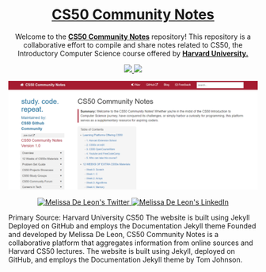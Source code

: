<h1 align="center">
<a href="https://melissadeleonx.github.io/cs50-community-notes/" target="_blank">CS50 Community Notes</a>
</h1>

<p align="center">
  Welcome to the <a href="https://github.com/melissadeleonx/cs50-community-notes/" target="_blank"><strong>CS50 Community Notes</strong></a> repository! This repository is a collaborative effort to compile and share notes related to CS50, the Introductory Computer Science course offered by <a href="https://cs50.harvard.edu/x/2024/" target="_blank"><strong>Harvard University.</strong></a>
</p>

<p align="center">
  <a href="https://choosealicense.com/licenses/mit/">
    <img src="https://img.shields.io/badge/License-MIT-brightgreen"/ >
  </a>
  <img src="https://img.shields.io/badge/Version-1.0-blue"/ >
</p>

![cs50-community-notes](images/cs50-community-notes.png)

<p align="center">
  <a href="https://twitter.com/melissadeleonx">
    <img src="https://img.shields.io/badge/follow-%40melissadeleonx%203.5k+-1DA1F2?label=XTwitter&logo=twitter&style=for-the-badge&color=blue" alt="Melissa De Leon's Twitter"/>
  </a>
  <a href="https://www.linkedin.com/in/melissadeleonx/">
    <img src="https://img.shields.io/badge/LinkedIn-melissadeleonx-blue?style=for-the-badge&logo=linkedin" alt="Melissa De Leon's LinkedIn"/>
  </a>
</p>




Primary Source: Harvard University CS50
The website is built using Jekyll
Deployed on GitHub
and employs the Documentation Jekyll theme
Founded and developed by Melissa De Leon, CS50 Community Notes is a collaborative platform that aggregates information from online sources and Harvard CS50 lectures. The website is built using Jekyll, deployed on GitHub, and employs the Documentation Jekyll theme by Tom Johnson.